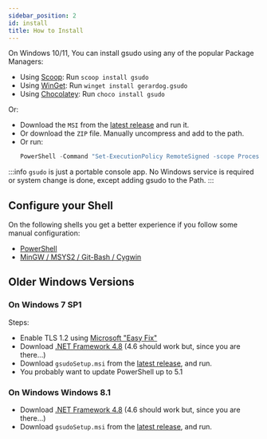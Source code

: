 ```yaml
---
sidebar_position: 2
id: install
title: How to Install
---
```


On Windows 10/11, You can install gsudo using any of the popular Package Managers:

- Using [Scoop](https://scoop.sh): Run `scoop install gsudo`
- Using [WinGet](https://github.com/microsoft/winget-cli/releases): Run `winget install gerardog.gsudo`
- Using [Chocolatey](https://chocolatey.org/install): Run  `choco install gsudo`

Or:

- Download the `MSI` from the [latest release](https://github.com/gerardog/gsudo/releases/latest) and run it.
- Or download the `ZIP` file. Manually uncompress and add to the path.
- Or run:  
  ```powershell
  PowerShell -Command "Set-ExecutionPolicy RemoteSigned -scope Process; iwr -useb https://raw.githubusercontent.com/gerardog/gsudo/master/installgsudo.ps1 | iex"
  ```
 
:::info
`gsudo` is just a portable console app. No Windows service is required or system change is done, except adding gsudo to the Path.
:::

## Configure your Shell

On the following shells you get a better experience if you follow some manual configuration:

- [PowerShell](usage/powershell#shell-config)
- [MinGW / MSYS2 / Git-Bash / Cygwin](usage/mingw-msys2#config)

## Older Windows Versions
### On Windows 7 SP1

Steps:
- Enable TLS 1.2 using [Microsoft "Easy Fix"
](https://support.microsoft.com/en-us/topic/update-to-enable-tls-1-1-and-tls-1-2-as-default-secure-protocols-in-winhttp-in-windows-c4bd73d2-31d7-761e-0178-11268bb10392#bkmk_easy)
- Download [.NET Framework 4.8](https://dotnet.microsoft.com/download/dotnet-framework) (4.6 should work but, since you are there...)
- Download `gsudoSetup.msi` from the [latest release](https://github.com/gerardog/gsudo/releases/latest), and run.
- You probably want to update PowerShell up to 5.1

### On Windows Windows 8.1

- Download [.NET Framework 4.8](https://dotnet.microsoft.com/download/dotnet-framework) (4.6 should work but, since you are there...)
- Download `gsudoSetup.msi` from the [latest release](https://github.com/gerardog/gsudo/releases/latest), and run.
